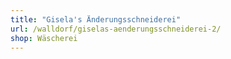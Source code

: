 ```yaml
---
title: "Gisela's Änderungsschneiderei"
url: /walldorf/giselas-aenderungsschneiderei-2/
shop: Wäscherei
---
```

